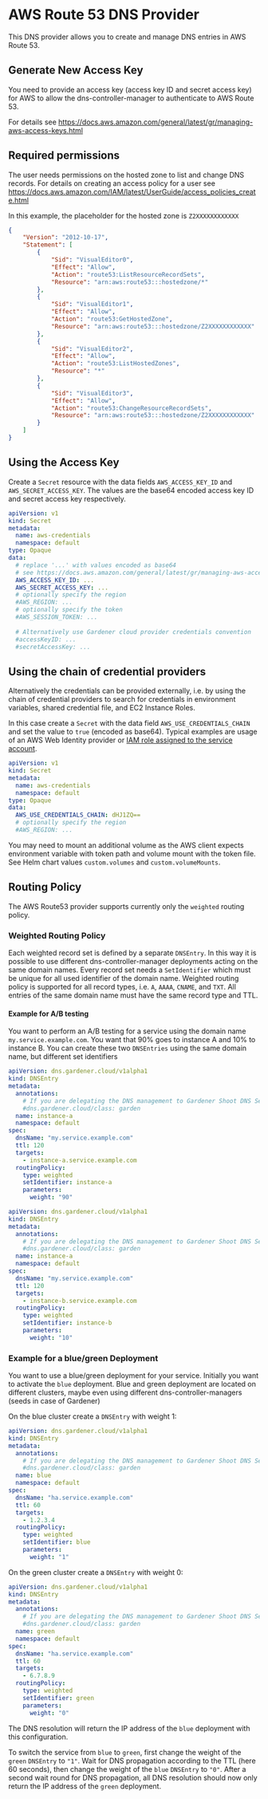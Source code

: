 # AWS Route 53 DNS Provider

This DNS provider allows you to create and manage DNS entries in AWS Route 53. 

## Generate New Access Key

You need to provide an access key (access key ID and secret access key) for AWS to allow the dns-controller-manager to 
authenticate to AWS Route 53.

For details see https://docs.aws.amazon.com/general/latest/gr/managing-aws-access-keys.html

## Required permissions

The user needs permissions on the hosted zone to list and change DNS records. For details on creating an access policy for a user see https://docs.aws.amazon.com/IAM/latest/UserGuide/access_policies_create.html

In this example, the placeholder for the hosted zone is `Z2XXXXXXXXXXXX`

```json
{
    "Version": "2012-10-17",
    "Statement": [
        {
            "Sid": "VisualEditor0",
            "Effect": "Allow",
            "Action": "route53:ListResourceRecordSets",
            "Resource": "arn:aws:route53:::hostedzone/*"
        },
        {
            "Sid": "VisualEditor1",
            "Effect": "Allow",
            "Action": "route53:GetHostedZone",
            "Resource": "arn:aws:route53:::hostedzone/Z2XXXXXXXXXXXX"
        },
        {
            "Sid": "VisualEditor2",
            "Effect": "Allow",
            "Action": "route53:ListHostedZones",
            "Resource": "*"
        },
        {
            "Sid": "VisualEditor3",
            "Effect": "Allow",
            "Action": "route53:ChangeResourceRecordSets",
            "Resource": "arn:aws:route53:::hostedzone/Z2XXXXXXXXXXXX"
        }
    ]
}
```

## Using the Access Key

Create a `Secret` resource with the data fields `AWS_ACCESS_KEY_ID` and `AWS_SECRET_ACCESS_KEY`.
The values are the base64 encoded access key ID and secret access key respectively.

```yaml
apiVersion: v1
kind: Secret
metadata:
  name: aws-credentials
  namespace: default
type: Opaque
data:
  # replace '...' with values encoded as base64
  # see https://docs.aws.amazon.com/general/latest/gr/managing-aws-access-keys.html
  AWS_ACCESS_KEY_ID: ...
  AWS_SECRET_ACCESS_KEY: ...
  # optionally specify the region
  #AWS_REGION: ...
  # optionally specify the token
  #AWS_SESSION_TOKEN: ...
  
  # Alternatively use Gardener cloud provider credentials convention
  #accessKeyID: ...
  #secretAccessKey: ...
``` 

## Using the chain of credential providers

Alternatively the credentials can be provided externally, i.e. by using the
chain of credential providers to search for credentials in environment
variables, shared credential file, and EC2 Instance Roles.

In this case create a `Secret` with the data field `AWS_USE_CREDENTIALS_CHAIN` and set the value to 
`true` (encoded as base64). Typical examples are usage of an AWS Web Identity provider or
[IAM role assigned to the service account](https://docs.aws.amazon.com/eks/latest/userguide/iam-roles-for-service-accounts.html).

```yaml
apiVersion: v1
kind: Secret
metadata:
  name: aws-credentials
  namespace: default
type: Opaque
data:
  AWS_USE_CREDENTIALS_CHAIN: dHJ1ZQ==
  # optionally specify the region
  #AWS_REGION: ...
```

You may need to mount an additional volume as the AWS client expects environment variable with token path and volume mount with the token file.
See Helm chart values `custom.volumes` and `custom.volumeMounts`.

## Routing Policy

The AWS Route53 provider supports currently only the `weighted` routing policy.

### Weighted Routing Policy

Each weighted record set is defined by a separate `DNSEntry`. In this way it is possible to use different dns-controller-manager deployments
acting on the same domain names. Every record set needs a `SetIdentifier` which must be unique for all used identifier of the domain name.
Weighted routing policy is supported for all record types, i.e. `A`, `AAAA`, `CNAME`, and `TXT`.
All entries of the same domain name must have the same record type and TTL.

#### Example for A/B testing

You want to perform an A/B testing for a service using the domain name `my.service.example.com`.
You want that 90% goes to instance A and 10% to instance B.
You can create these two `DNSEntries` using the same domain name, but different set identifiers

```yaml
apiVersion: dns.gardener.cloud/v1alpha1
kind: DNSEntry
metadata:
  annotations:
    # If you are delegating the DNS management to Gardener Shoot DNS Service, uncomment the following line
    #dns.gardener.cloud/class: garden
  name: instance-a
  namespace: default
spec:
  dnsName: "my.service.example.com"
  ttl: 120
  targets:
    - instance-a.service.example.com
  routingPolicy:
    type: weighted
    setIdentifier: instance-a
    parameters:
      weight: "90"
```

```yaml
apiVersion: dns.gardener.cloud/v1alpha1
kind: DNSEntry
metadata:
  annotations:
    # If you are delegating the DNS management to Gardener Shoot DNS Service, uncomment the following line
    #dns.gardener.cloud/class: garden  
  name: instance-a
  namespace: default
spec:
  dnsName: "my.service.example.com"
  ttl: 120
  targets:
    - instance-b.service.example.com
  routingPolicy:
    type: weighted
    setIdentifier: instance-b
    parameters:
      weight: "10"
```

### Example for a blue/green Deployment

You want to use a blue/green deployment for your service.
Initially you want to activate the `blue` deployment.
Blue and green deployment are located on different clusters, maybe even using different dns-controller-managers (seeds in case of Gardener)

On the blue cluster create a `DNSEntry` with weight 1:

```yaml
apiVersion: dns.gardener.cloud/v1alpha1
kind: DNSEntry
metadata:
  annotations:
    # If you are delegating the DNS management to Gardener Shoot DNS Service, uncomment the following line
    #dns.gardener.cloud/class: garden
  name: blue
  namespace: default
spec:
  dnsName: "ha.service.example.com"
  ttl: 60
  targets:
    - 1.2.3.4
  routingPolicy:
    type: weighted
    setIdentifier: blue
    parameters:
      weight: "1"
```

On the green cluster create a `DNSEntry` with weight 0:

```yaml
apiVersion: dns.gardener.cloud/v1alpha1
kind: DNSEntry
metadata:
  annotations:
    # If you are delegating the DNS management to Gardener Shoot DNS Service, uncomment the following line
    #dns.gardener.cloud/class: garden
  name: green
  namespace: default
spec:
  dnsName: "ha.service.example.com"
  ttl: 60
  targets:
    - 6.7.8.9
  routingPolicy:
    type: weighted
    setIdentifier: green
    parameters:
      weight: "0"
```

The DNS resolution will return the IP address of the `blue` deployment with this configuration.

To switch the service from `blue` to `green`, first change the weight of the `green` `DNSEntry` to `"1"`.
Wait for DNS propagation according to the TTL (here 60 seconds), then change the weight of the `blue` `DNSEntry` to `"0"`.
After a second wait round for DNS propagation, all DNS resolution should now only return the IP address of the `green`  deployment.